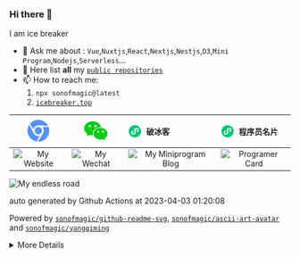 ### Hi there 👋

I am ice breaker

- 💬 Ask me about : `Vue`,`Nuxtjs`,`React`,`Nextjs`,`Nestjs`,`D3`,`Mini Program`,`Nodejs`,`Serverless`...
- 🚀 Here list **all** my [`public repositories`](https://github.com/sonofmagic/public-repos-hub)
- 📫 How to reach me:
  1. `npx sonofmagic@latest`
  2. [`icebreaker.top`](https://icebreaker.top/)

|                 <a href="https://www.icebreaker.top/" target="_blank"><img src="assets/svg/chorme.svg" alt="Website Icon" /></a>                 |                               <a href="https://u.wechat.com/EAVzgOGBnATKcePfVWr_QyQ" target="_blank"><img src="assets/svg/wechat.svg" alt="Wechat Icon" /></a>                               |                         <div style="display: flex;align-items: center;"><img width="24" style="margin-right:8px" src="assets/svg/weapp.svg" alt="Wechat Miniprogram Icon" />破冰客</div>                         |                                          <div style="display: flex;align-items: center;"> <img width="24" style="margin-right:8px" src="assets/svg/weapp.svg" alt="Wechat Icon" />程序员名片 </div>                                          |
| :----------------------------------------------------------------------------------------------------------------------------------------------: | :------------------------------------------------------------------------------------------------------------------------------------------------------------------------------------------: | :-----------------------------------------------------------------------------------------------------------------------------------------------------------------------------------------------------------: | :-------------------------------------------------------------------------------------------------------------------------------------------------------------------------------------------------------------------------------------: |
| <img width="160" height="160" src="https://github-readme-svg.vercel.app/api/v1/svg/qrcode?value=https://www.icebreaker.top/" alt="My Website" /> | <img width="160" height="160" src="https://github-readme-svg.vercel.app/api/v1/svg/qrcode?value=https://u.wechat.com/EAVzgOGBnATKcePfVWr_QyQ&type=circle&posColor=%23000" alt="My Wechat" /> | <img width="160" height="160" src="https://github-readme-svg.vercel.app/api/v1/svg/qrcode?value=https://mp.weixin.qq.com/a/~QCyvHLpi7gWkTTw_D45LNg~~&type=image&posColor=%23000" alt="My Miniprogram Blog" /> | <img width="160" height="160" src="https://github-readme-svg.vercel.app/api/v1/svg/qrcode?value=https://mp.weixin.qq.com/a/~wCmPXG4P6LVtnyOobH53KQ~~&type=func&qrcodeType=round&posType=planet&posColor=%23000" alt="Programer Card" /> |

<img src="https://github-readme-svg.vercel.app/api/v1/svg/road?cartype=normal&p=center" alt="My endless road" />

auto generated by Github Actions at 2023-04-03 01:20:08

Powered by [`sonofmagic/github-readme-svg`](https://github.com/sonofmagic/github-readme-svg), [`sonofmagic/ascii-art-avatar`](https://github.com/sonofmagic/ascii-art-avatar) and [`sonofmagic/yangqiming`](https://github.com/sonofmagic/yangqiming)

<!-- Host [`vercel`](https://vercel.com/) -->

 <!-- by [`tencent cloud scf`](https://cloud.tencent.com/) and -->

<details>

<summary>More Details</summary>

```
 _   _  _____  _____     
| | | ||_   _|/  __ \  _ 
| | | |  | |  | /  \/ (_)
| | | |  | |  | |        
| |_| |  | |  | \__/\  _ 
 \___/   \_/   \____/ (_)
                         
                         
 _____  _____  _____  _____          _____    ___          _____  _____ 
/ __  \|  _  |/ __  \|____ |        |  _  |  /   |        |  _  ||____ |
`' / /'| |/' |`' / /'    / / ______ | |/' | / /| | ______ | |/' |    / /
  / /  |  /| |  / /      \ \|______||  /| |/ /_| ||______||  /| |    \ \
./ /___\ |_/ /./ /___.___/ /        \ |_/ /\___  |        \ |_/ /.___/ /
\_____/ \___/ \_____/\____/          \___/     |_/         \___/ \____/
```

![Shit happens](https://github-readme-svg.vercel.app/api/v1/svg/captcha?value=Shit%20happens&n=30&w=400)

<a href="https://www.icebreaker.top/" target="_blank">![My Home Page](https://github-readme-svg.vercel.app/api/v1/svg/captcha?value=Click%20here!%20https://icebreaker.top/&n=0&w=600)</a>

<!-- <img width="500" height="500" src="https://service-dn7d96xv-1257725330.sh.apigw.tencentcs.com/api/v1/img/chart/radar" alt="my attribute tencent dns"/>

<img src="https://service-dn7d96xv-1257725330.sh.apigw.tencentcs.com/api/v1/img/chart/demo" alt="My custom chart"> -->

</details>
